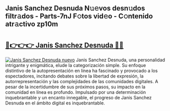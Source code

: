 ## Janis Sanchez Desnuda N𝚞𝚎vos desn𝚞dos filtr𝚊dos - Parts-7nJ F𝚘tos vid𝚎o - C𝚘ntenido atr𝚊ctivo zp10m

# <h2><a href="http://mb67izf.tromn.icu/?c=Janis+Sanchez+Desnuda">🔗👉👉👉 Janis Sanchez Desnuda 🔗🔗</a></h2>

[![Janis Sanchez Desnuda nuevo](https://i.imgur.com/pEAQMta.gif)](http://mb67izf.tromn.icu/?c=Janis+Sanchez+Desnuda)
Janis Sanchez Desnuda, una personalidad intrigante y enigmática, elude la categorización simple. Su enfoque distintivo de la autopresentación en línea ha fascinado y provocado a los espectadores, incitando debates sobre la libertad de expresión, la autorrepresentación y las complejidades de las comunidades digitales. A pesar de la incertidumbre de sus próximos pasos, su impacto en la comunidad en línea es profundo. Impulsado por una determinación inquebrantable y un encanto innegable, el progreso de Janis Sanchez Desnuda en el ámbito digital es inquebrantable.
